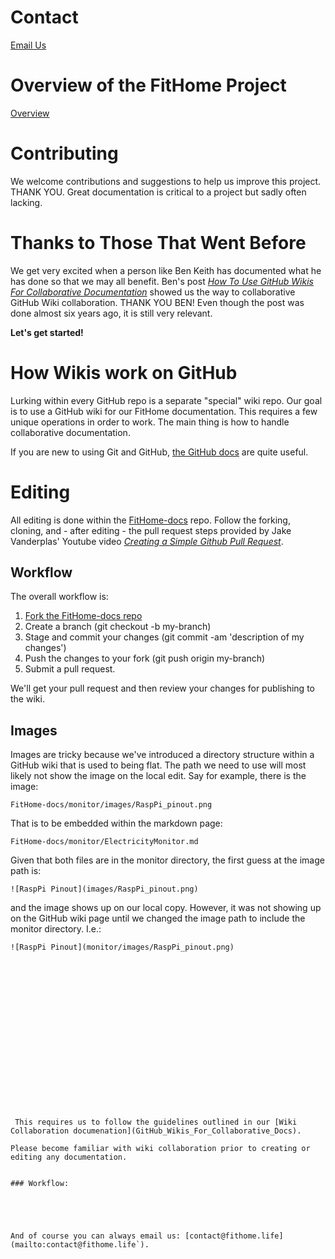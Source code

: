# Contact
<a href="mailto:contact@fithome.life">Email Us</a>  

# Overview of the FitHome Project
[Overview](Home)

# Contributing

We welcome contributions and suggestions to help us improve this project. THANK YOU.  Great documentation is critical to a project but sadly often lacking. 
# Thanks to Those That Went Before
We get very excited when a person like Ben Keith has documented what he has done so that we may all benefit. Ben's post [_How To Use GitHub Wikis For Collaborative Documentation_](https://labs.inn.org/2014/05/19/applying-git-to-github-wikis/) showed us the way to collaborative GitHub Wiki collaboration.  THANK YOU BEN!  Even though the post was done almost six years ago, it is still very relevant.  

__Let's get started!__  
  
# How Wikis work on GitHub
Lurking within every GitHub repo is a separate "special" wiki repo.  Our goal is to use a GitHub wiki for our FitHome documentation.  This requires a few unique operations in order to work.  The main thing is how to handle collaborative documentation.  
  
If you are new to using Git and GitHub, [the GitHub docs](https://help.github.com/) are quite useful.  

# Editing
All editing is done within the [FitHome-docs](https://github.com/BitKnitting/FitHome-docs) repo.  Follow the forking, cloning, and - after editing - the pull request steps provided by Jake Vanderplas' Youtube video [_Creating a Simple Github Pull Request_](https://www.youtube.com/watch?v=rgbCcBNZcdQ).
## Workflow
The overall workflow is:  
1.  [Fork the FitHome-docs repo](https://github.com/BitKnitting/FitHome-docs)
2.  Create a branch (git checkout -b my-branch)
3.  Stage and commit your changes (git commit -am 'description of my changes')
4.  Push the changes to your fork (git push origin my-branch)
5.  Submit a pull request.  
  
We'll get your pull request and then review your changes for publishing to the wiki.
## Images
Images are tricky because we've introduced a directory structure within a GitHub wiki that is used to being flat.  The path we need to use will most likely not show the image on the local edit.  Say for example, there is the image:
```
FitHome-docs/monitor/images/RaspPi_pinout.png  
```
That is to be embedded within the markdown page:  
```
FitHome-docs/monitor/ElectricityMonitor.md
```  
Given that both files are in the monitor directory, the first guess at the image path is:  
```
![RaspPi Pinout](images/RaspPi_pinout.png) 
```
and the image shows up on our local copy.  However, it was not showing up on the GitHub wiki page until we changed the image path to include the monitor directory.  I.e.:  
```
![RaspPi Pinout](monitor/images/RaspPi_pinout.png)   



















 This requires us to follow the guidelines outlined in our [Wiki Collaboration documenation](GitHub_Wikis_For_Collaborative_Docs).

Please become familiar with wiki collaboration prior to creating or editing any documentation.


### Workflow:





And of course you can always email us: [contact@fithome.life](mailto:contact@fithome.life`).


